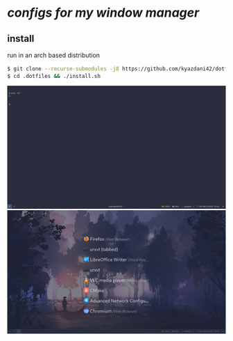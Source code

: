 # ***configs for my window manager***

## **install**
run in an arch based distribution
```bash
$ git clone --recurse-submodules -j8 https://github.com/kyazdani42/dotfiles $HOME/.dotfiles
$ cd .dotfiles && ./install.sh
```

![alt text](.github/screen.png?raw=true "screenshot")
![alt text](.github/rofi.png?raw=true "screenshot2")

